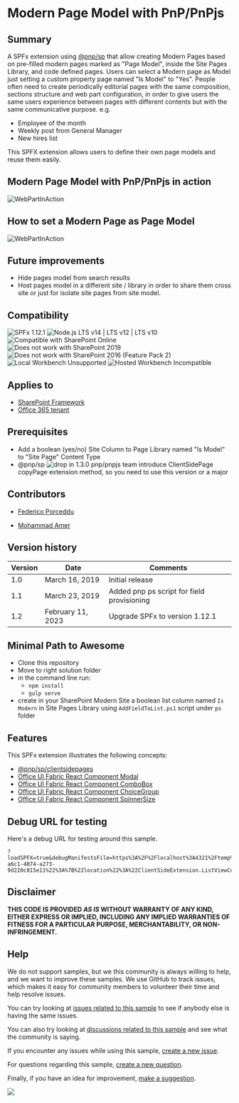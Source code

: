 # Modern Page Model with PnP/PnPjs

## Summary

A SPFx extension using [@pnp/sp](https://pnp.github.io/pnpjs/sp/docs/client-side-pages/) that allow creating Modern Pages based on pre-filled modern pages marked as "Page Model", inside the Site Pages Library, and code defined pages.
Users can select a Modern page as Model just setting a custom property page named "Is Model"  to "Yes".
People often need to create periodically editorial pages with the same composition, sections structure and web part configuration, in order to give users the same users experience between pages with different contents but with the same communicative purpose.
e.g.
* Employee of the month
* Weekly post from General Manager
* New hires list

This SPFX extension allows users to define their own page models and reuse them easily.

## Modern Page Model with PnP/PnPjs in action

![WebPartInAction](./assets/use-Modern-Page-Template-extension.gif)

## How to set a Modern Page as Page Model

![WebPartInAction](./assets/how-to-make-a-page-template-pnp.gif)

## Future improvements

* Hide pages model from search results
* Host pages model in a different site / library in order to share them cross site or just for isolate site pages from site model.

## Compatibility

![SPFx 1.12.1](https://img.shields.io/badge/SPFx-1.12.1-green.svg)
![Node.js LTS v14 | LTS v12 | LTS v10](https://img.shields.io/badge/Node.js-LTS%20v14%20%7C%20LTS%20v12%20%7C%20LTS%20v10-green.svg)
![Compatible with SharePoint Online](https://img.shields.io/badge/SharePoint%20Online-Compatible-green.svg)
![Does not work with SharePoint 2019](https://img.shields.io/badge/SharePoint%20Server%202019-Incompatible-red.svg "SharePoint Server 2019 requires SPFx 1.4.1 or lower")
![Does not work with SharePoint 2016 (Feature Pack 2)](https://img.shields.io/badge/SharePoint%20Server%202016%20(Feature%20Pack%202)-Incompatible-red.svg "SharePoint Server 2016 Feature Pack 2 requires SPFx 1.1")
![Local Workbench Unsupported](https://img.shields.io/badge/Local%20Workbench-Unsupported-red.svg "Local workbench is no longer available as of SPFx 1.13 and above")
![Hosted Workbench Incompatible](https://img.shields.io/badge/Hosted%20Workbench-Incompatible-red.svg "Does not work with hosted workbench")

## Applies to

* [SharePoint Framework](https://dev.office.com/sharepoint)
* [Office 365 tenant](https://dev.office.com/sharepoint/docs/spfx/set-up-your-development-environment)

## Prerequisites

* Add a boolean (yes/no) Site Column to Page Library named "Is Model" to "Site Page" Content Type
* @pnp/sp ![drop](https://d25lcipzij17d.cloudfront.net/badge.svg?id=js&type=6&v=1.3.0&x2=0)
in 1.3.0 pnp/pnpjs team introduce ClientSidePage copyPage extension method, so you need to use this version or a major

## Contributors

* [Federico Porceddu](https://github.com/fredupstair)
- [Mohammad Amer](https://github.com/mohammadamer)

## Version history

Version|Date|Comments
-------|----|--------
1.0|March 16, 2019|Initial release
1.1|March 23, 2019|Added pnp ps script for field provisioning
1.2|February 11, 2023| Upgrade SPFx to version 1.12.1

## Minimal Path to Awesome

- Clone this repository
- Move to right solution folder 
- in the command line run:
  - `npm install`
  - `gulp serve`
- create in your SharePoint Modern Site a boolean list column named `Is Modern` in Site Pages Library
  using `AddFieldToList.ps1` script under `ps` folder


## Features

This SPFx extension illustrates the following concepts:

- [@pnp/sp/clientsidepages](https://pnp.github.io/pnpjs/sp/docs/client-side-pages/) 
- [Office UI Fabric React Component Modal](https://developer.microsoft.com/fabric/#/components/modal)
- [Office UI Fabric React Component ComboBox](https://developer.microsoft.com/fabric/#/components/ComboBox)
- [Office UI Fabric React Component ChoiceGroup](https://developer.microsoft.com/fabric/#/components/choicegroup)
- [Office UI Fabric React Component SpinnerSize](https://developer.microsoft.com/fabric/#/components/Spinner)

## Debug URL for testing

Here's a debug URL for testing around this sample.

```
?loadSPFX=true&debugManifestsFile=https%3A%2F%2Flocalhost%3A4321%2Ftemp%2Fmanifests.js&loadSPFX=true&customActions=%7B%22ada4bf2b-a6c1-4074-a273-9d220c815e11%22%3A%7B%22location%22%3A%22ClientSideExtension.ListViewCommandSet.CommandBar%22%7D%7D
```

## Disclaimer

**THIS CODE IS PROVIDED *AS IS* WITHOUT WARRANTY OF ANY KIND, EITHER EXPRESS OR IMPLIED, INCLUDING ANY IMPLIED WARRANTIES OF FITNESS FOR A PARTICULAR PURPOSE, MERCHANTABILITY, OR NON-INFRINGEMENT.**

## Help

We do not support samples, but we this community is always willing to help, and we want to improve these samples. We use GitHub to track issues, which makes it easy for  community members to volunteer their time and help resolve issues.

You can try looking at [issues related to this sample](https://github.com/pnp/sp-dev-fx-extensions/issues?q=label%3Areact-command-page-model-pnpjs) to see if anybody else is having the same issues.

You can also try looking at [discussions related to this sample](https://github.com/pnp/sp-dev-fx-extensions/discussions?discussions_q=label%3Areact-command-page-model-pnpjs) and see what the community is saying.

If you encounter any issues while using this sample, [create a new issue](https://github.com/pnp/sp-dev-fx-extensions/issues/new?assignees=&labels=Needs%3A+Triage+%3Amag%3A%2Ctype%3Abug-suspected&template=bug-report.yml&sample=react-command-page-model-pnpjs&authors=@fredupstair%20@mohammadamer&title=react-command-page-model-pnpjs%20-%20).

For questions regarding this sample, [create a new question](https://github.com/pnp/sp-dev-fx-extensions/issues/new?assignees=&labels=Needs%3A+Triage+%3Amag%3A%2Ctype%3Abug-suspected&template=question.yml&sample=react-command-page-model-pnpjs&authors=@fredupstair%20@mohammadamer&title=react-command-page-model-pnpjs%20-%20).

Finally, if you have an idea for improvement, [make a suggestion](https://github.com/pnp/sp-dev-fx-extensions/issues/new?assignees=&labels=Needs%3A+Triage+%3Amag%3A%2Ctype%3Abug-suspected&template=suggestion.yml&sample=react-command-page-model-pnpjs&authors=@fredupstair%20@mohammadamer&title=react-command-page-model-pnpjs%20-%20).

<img src="https://m365-visitor-stats.azurewebsites.net/sp-dev-fx-extensions/samples/react-command-page-model-pnpjs" />
